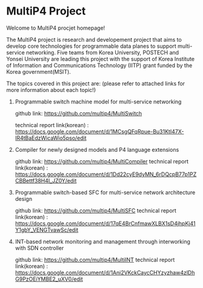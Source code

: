 # MultiP4 Project

Welcome to MultiP4 procjet homepage! 

The MultiP4 project is research and developement project that aims to develop core technologies for programmable data planes to support multi-service networking. Five teams from Korea University, POSTECH and Yonsei University are leading this project with the support of Korea Institute of Information and Communications Technology (IITP) grant funded by the Korea government(MSIT). 

The topics covered in this project are: (please refer to attached links for more information about each topic!)

1. Programmable switch machine model for multi-service networking
 
    github link: https://github.com/multip4/MultiSwitch
    
    technical report link(korean) : https://docs.google.com/document/d/1MCsgQFqRpue-Bu31KtI47X-lR4tBaEdzWicaWio5pso/edit

2. Compiler for newly designed models and P4 language extensions

    github link: https://github.com/multip4/MultiCompiler
    technical report link(korean) : https://docs.google.com/document/d/1Dd22cyE9dyMN_6rDQcpB77p1PZCBBettf38H4I_JZ0Y/edit
    
3. Programmable switch-based SFC for multi-service network architecture design
   
   github link: https://github.com/multip4/MultiSFC
   technical report link(korean) : https://docs.google.com/document/d/17qE4BrCnfmawXLBX1sD4jhpKj41Y1gbY_VENGTvawSc/edit
   
4. INT-based network monitoring and management through interworking with SDN controller

   github link: https://github.com/multip4/MultiINT
   technical report link(korean) : https://docs.google.com/document/d/1Ani2VKckCaycCHYzyzhaw4zlDhG9PzOEiYMBE2_uXV0/edit
   
   



